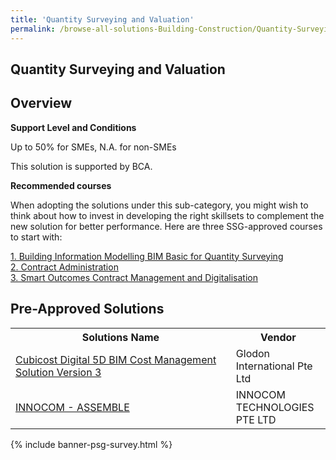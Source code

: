 ```yaml
---
title: 'Quantity Surveying and Valuation'
permalink: /browse-all-solutions-Building-Construction/Quantity-Surveying-and-Valuation
---
```


## Quantity Surveying and Valuation
## Overview

**Support Level and Conditions**

Up to 50% for SMEs, N.A. for non-SMEs

This solution is supported by BCA.

**Recommended courses**

When adopting the solutions under this sub-category, you might wish to think about how to invest in developing the right skillsets to complement the new solution for better performance. Here are three SSG-approved courses to start with:

<a href='https://sfec.enterprisejobskills.gov.sg/Course_Internet/CourseDetail.aspx?CoursesReferenceNumber=TGS-2021001961'  target='_blank' rel='noopener'>1. Building Information Modelling BIM Basic for Quantity Surveying</a><br>
<a href='https://sfec.enterprisejobskills.gov.sg/Course_Internet/CourseDetail.aspx?CoursesReferenceNumber=TGS-2021004040'  target='_blank' rel='noopener'>2. Contract Administration</a><br>
<a href='https://sfec.enterprisejobskills.gov.sg/Course_Internet/CourseDetail.aspx?CoursesReferenceNumber=TGS-2021004788'  target='_blank' rel='noopener'>3. Smart Outcomes Contract Management and Digitalisation</a><br>

## Pre-Approved Solutions

<table>
<tr>
<th style='width: auto;'><b>Solutions Name</b></th>
<th style='width: 30%;'><b>Vendor</b></th>
</tr>
<tr>
<td><a href='/productivity-solutions-grant/solutionrepo/solution657' target='_blank'>Cubicost Digital 5D BIM Cost Management Solution Version 3</a><br></td>
<td>Glodon International Pte Ltd</td>
</tr>
<tr>
<td><a href='/productivity-solutions-grant/solutionrepo/solution768' target='_blank'>INNOCOM - ASSEMBLE</a><br></td>
<td>INNOCOM TECHNOLOGIES PTE LTD </td>
</tr>
</table>

{% include banner-psg-survey.html %}
